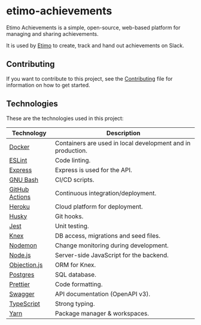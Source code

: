 # etimo-achievements

Etimo Achievements is a simple, open-source, web-based platform for managing and sharing achievements.

It is used by [Etimo](https://www.etimo.se) to create, track and hand out achievements on Slack.

## Contributing

If you want to contribute to this project, see the [Contributing](https://github.com/Etimo/etimo-achievements/blob/master/CONTRIBUTING.md) file for information on how to get started.

## Technologies

These are the technologies used in this project:

| Technology                                            | Description                                                 |
| ----------------------------------------------------- | ----------------------------------------------------------- |
| [Docker](https://www.docker.com/)                     | Containers are used in local development and in production. |
| [ESLint](https://eslint.org/)                         | Code linting.                                               |
| [Express](https://expressjs.com/)                     | Express is used for the API.                                |
| [GNU Bash](https://www.gnu.org/software/bash/)        | CI/CD scripts.                                              |
| [GitHub Actions](https://github.com/features/actions) | Continuous integration/deployment.                          |
| [Heroku](https://www.heroku.com/)                     | Cloud platform for deployment.                              |
| [Husky](https://typicode.github.io/husky/)            | Git hooks.                                                  |
| [Jest](https://jestjs.io/)                            | Unit testing.                                               |
| [Knex](https://knexjs.org)                            | DB access, migrations and seed files.                       |
| [Nodemon](https://nodemon.io/)                        | Change monitoring during development.                       |
| [Node.js](https://nodejs.org/en/)                     | Server-side JavaScript for the backend.                     |
| [Objection.js](https://vincit.github.io/objection.js) | ORM for Knex.                                               |
| [Postgres](https://www.postgresql.org/)               | SQL database.                                               |
| [Prettier](https://prettier.io)                       | Code formatting.                                            |
| [Swagger](https://swagger.io/)                        | API documentation (OpenAPI v3).                             |
| [TypeScript](https://www.typescriptlang.org)          | Strong typing.                                              |
| [Yarn](https://yarnpkg.com/)                          | Package manager & workspaces.                               |
